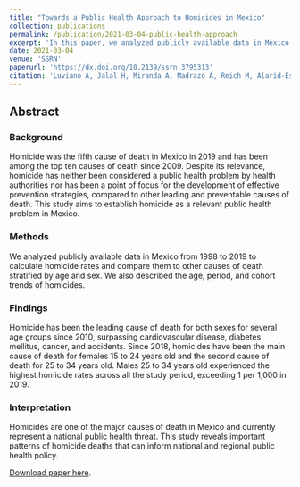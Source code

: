 ```yaml
---
title: "Towards a Public Health Approach to Homicides in Mexico"
collection: publications
permalink: /publication/2021-03-04-public-health-approach
excerpt: 'In this paper, we analyzed publicly available data in Mexico from 1998 to 2019 to calculate homicide rates and compare them to other causes of death stratified by age and sex. This study reveals important patterns of homicide deaths that can inform national and regional public health policy.'
date: 2021-03-04
venue: 'SSRN'
paperurl: 'https://dx.doi.org/10.2139/ssrn.3795313'
citation: 'Luviano A, Jalal H, Miranda A, Madrazo A, Reich M, Alarid-Escudero F. Towards a Public Health Approach to Homicides in Mexico. 2020. Available at SSRN: https://ssrn.com/abstract=3795313'
---
```

## Abstract

### Background
Homicide was the fifth cause of death in Mexico in 2019 and has been among the top ten causes of death since 2009. Despite its relevance, homicide has neither been considered a public health problem by health authorities nor has been a point of focus for the development of effective prevention strategies, compared to other leading and preventable causes of death. This study aims to establish homicide as a relevant public health problem in Mexico. 

### Methods
We analyzed publicly available data in Mexico from 1998 to 2019 to calculate homicide rates and compare them to other causes of death stratified by age and sex. We also described the age, period, and cohort trends of homicides.

### Findings
Homicide has been the leading cause of death for both sexes for several age groups since 2010, surpassing cardiovascular disease, diabetes mellitus, cancer, and accidents. Since 2018, homicides have been the main cause of death for females 15 to 24 years old and the second cause of death for 25 to 34 years old. Males 25 to 34 years old experienced the highest homicide rates across all the study period, exceeding 1 per 1,000 in 2019.

### Interpretation
Homicides are one of the major causes of death in Mexico and currently represent a national public health threat. This study reveals important patterns of homicide deaths that can inform national and regional public health policy.

[Download paper here](https://dx.doi.org/10.2139/ssrn.3795313).
